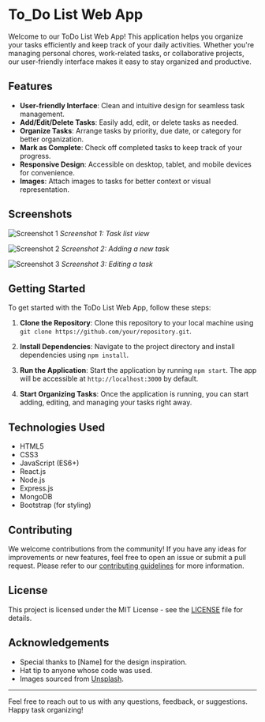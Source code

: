 # To_Do List Web App

Welcome to our ToDo List Web App! This application helps you organize your tasks efficiently and keep track of your daily activities. Whether you're managing personal chores, work-related tasks, or collaborative projects, our user-friendly interface makes it easy to stay organized and productive.

## Features

- **User-friendly Interface**: Clean and intuitive design for seamless task management.
- **Add/Edit/Delete Tasks**: Easily add, edit, or delete tasks as needed.
- **Organize Tasks**: Arrange tasks by priority, due date, or category for better organization.
- **Mark as Complete**: Check off completed tasks to keep track of your progress.
- **Responsive Design**: Accessible on desktop, tablet, and mobile devices for convenience.
- **Images**: Attach images to tasks for better context or visual representation.

## Screenshots

![Screenshot 1](https://bit.ly/43K6Sad)
*Screenshot 1: Task list view*

![Screenshot 2](https://bit.ly/3VHaw2w)
*Screenshot 2: Adding a new task*

![Screenshot 3](https://bit.ly/49lcklb)
*Screenshot 3: Editing a task*

## Getting Started

To get started with the ToDo List Web App, follow these steps:

1. **Clone the Repository**: Clone this repository to your local machine using `git clone https://github.com/your/repository.git`.

2. **Install Dependencies**: Navigate to the project directory and install dependencies using `npm install`.

3. **Run the Application**: Start the application by running `npm start`. The app will be accessible at `http://localhost:3000` by default.

4. **Start Organizing Tasks**: Once the application is running, you can start adding, editing, and managing your tasks right away.

## Technologies Used

- HTML5
- CSS3
- JavaScript (ES6+)
- React.js
- Node.js
- Express.js
- MongoDB
- Bootstrap (for styling)

## Contributing

We welcome contributions from the community! If you have any ideas for improvements or new features, feel free to open an issue or submit a pull request. Please refer to our [contributing guidelines](CONTRIBUTING.md) for more information.

## License

This project is licensed under the MIT License - see the [LICENSE](LICENSE) file for details.

## Acknowledgements

- Special thanks to [Name] for the design inspiration.
- Hat tip to anyone whose code was used.
- Images sourced from [Unsplash](https://unsplash.com/).

---

Feel free to reach out to us with any questions, feedback, or suggestions. Happy task organizing!
